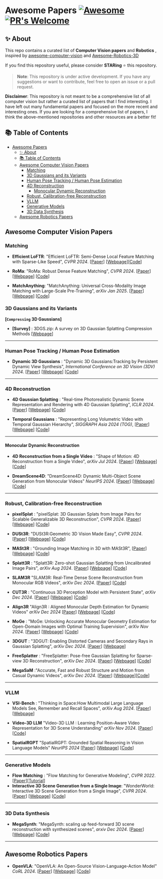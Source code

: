 # Awesome Papers [![Awesome](https://cdn.rawgit.com/sindresorhus/awesome/d7305f38d29fed78fa85652e3a63e154dd8e8829/media/badge.svg)](https://github.com/sindresorhus/awesome)  [![PR's Welcome](https://img.shields.io/badge/PRs-welcome-brightgreen.svg?style=flat)](http://makeapullrequest.com) 

## ✨ About

This repo contains a curated list of **Computer Vision papers** and **Robotics** , inspired by [awesome-computer-vision](https://github.com/jbhuang0604/awesome-computer-vision) and [Awesome-Robotics-3D
](https://github.com/zubair-irshad/Awesome-Robotics-3D)

If you find this repository useful, please consider **STARing** ⭐ this repository.

> **Note**: This repository is under active development. If you have any suggestions or want to contribute, feel free to open an issue or a pull request.

**Disclaimer**: This repository is not meant to be a comprehensive list of all computer vision but rather a curated list of papers that I find interesting. I have left out many fundamental papers and focused on the more recent and interesting ones. If you are looking for a comprehensive list of papers, I think the above-mentioned repositories and other resources are a better fit!

## 📚 Table of Contents
- [Awesome Papers   ](#awesome-papers---)
  - [✨ About](#-about)
  - [📚 Table of Contents](#-table-of-contents)
  - [Awesome Computer Vision Papers](#awesome-computer-vision-papers)
    - [Matching](#matching)
    - [3D Gaussians and its Variants](#3d-gaussians-and-its-variants)
    - [Human Pose Tracking / Human Pose Estimation](#human-pose-tracking--human-pose-estimation)
    - [4D Reconstruction](#4d-reconstruction)
      - [Monocular Dynamic Reconstruction](#monocular-dynamic-reconstruction)
    - [Robust, Calibration-free Reconstruction](#robust-calibration-free-reconstruction)
    - [VLLM](#vllm)
    - [Generative Models](#generative-models)
    - [3D Data Synthesis](#3d-data-synthesis)
  - [Awesome Robotics Papers](#awesome-robotics-papers)

## Awesome Computer Vision Papers

### Matching

* **Efficient LoFTR**: "Efficient LoFTR: Semi-Dense Local Feature Matching with Sparse-Like Speed", *CVPR 2024*. [[Paper](https://zju3dv.github.io/efficientloftr/files/EfficientLoFTR.pdf)] [[Webpage](https://zju3dv.github.io/efficientloftr/)][[Code](https://github.com/zju3dv/efficientloftr)]

* **RoMa**: "RoMa: Robust Dense Feature Matching", *CVPR 2024*. [[Paper](https://arxiv.org/abs/2305.15404)] [[Webpage](https://parskatt.github.io/RoMa/)] [[Code](https://github.com/Parskatt/RoMa)]

* **MatchAnything**: "MatchAnything: Universal Cross-Modality Image Matching with Large-Scale Pre-Training", *arXiv Jan 2025*. [[Paper](https://arxiv.org/abs/2501.07556)] [[Webpage](https://zju3dv.github.io/MatchAnything/)] [[Code](https://github.com/zju3dv/MatchAnything)]

### 3D Gaussians and its Variants

**[`Compressing` 3D Gaussians]**

* **[Survey]** : 3DGS.zip: A survey on 3D Gaussian Splatting Compression Methods [[Webpage](https://w-m.github.io/3dgs-compression-survey/)]

------------------------------

### Human Pose Tracking / Human Pose Estimation

* **Dynamic 3D Gaussians** : "Dynamic 3D Gaussians:Tracking by Persistent Dynamic View Synthesis", *International Conference on 3D Vision (3DV) 2024*. [[Paper](https://arxiv.org/pdf/2308.09713)] [[Webpage](https://dynamic3dgaussians.github.io/)] [[Code](https://github.com/JonathonLuiten/Dynamic3DGaussians)]

------------------------------

### 4D Reconstruction

* **4D Gaussian Splatting** : "Real-time Photorealistic Dynamic Scene Representation and Rendering with 4D Gaussian Splatting", *ICLR 2024*. [[Paper](https://arxiv.org/pdf/2310.10642)] [[Webpage](https://fudan-zvg.github.io/4d-gaussian-splatting/)] [[Code](https://github.com/fudan-zvg/4d-gaussian-splatting)]


* **Temporal Gaussians** : "Representing Long Volumetric Video
with Temporal Gaussian Hierarchy", *SIGGRAPH Asia 2024 (TOG)*, [[Paper](https://arxiv.org/pdf/2412.09608)] [[Webpage](https://zju3dv.github.io/longvolcap/)] [[Code](https://github.com/zju3dv/EasyVolcap)]

------------------------------
#### Monocular Dynamic Reconstruction

* **4D Reconstruction from a Single Video** : "Shape of Motion:
4D Reconstruction from a Single Video", *arXiv Jul 2024*. [[Paper](https://arxiv.org/pdf/2405.02280)] [[Webpage](https://dreamscene4d.github.io/)] [[Code](https://github.com/dreamscene4d/dreamscene4d)]

* **DreamScene4D**: "DreamScene4D: Dynamic Multi-Object Scene Generation from Monocular Videos" *NeurIPS 2024*. [[Paper](https://arxiv.org/abs/2406.01584)] [[Webpage](https://www.anjiecheng.me/DreamScene4D)] [[Code](https://github.com/dreamscene4d/dreamscene4d)]

------------------------------


### Robust, Calibration-free Reconstruction

* **pixelSplat** : "pixelSplat: 3D Gaussian Splats from Image Pairs for Scalable Generalizable 3D Reconstruction", *CVPR 2024*. [[Paper](https://arxiv.org/pdf/2312.12337)] [[Webpage](https://davidcharatan.com/pixelsplat/)] [[Code](https://github.com/dcharatan/pixelsplat)]

* **DUSt3R**: "DUSt3R:Geometric 3D Vision Made Easy", *CVPR 2024*. [[Paper](https://arxiv.org/pdf/2312.14132)] [[Webpage](https://dust3r.europe.naverlabs.com/)] [[Code](https://github.com/naver/dust3r)]

* **MASt3R** : "Grounding Image Matching in 3D with MASt3R", [[Paper](https://arxiv.org/pdf/2406.09756)] [[Webpage](https://europe.naverlabs.com/blog/mast3r-matching-and-stereo-3d-reconstruction/)] [[Code](https://github.com/naver/mast3r)]

* **Splatt3R** : "Splatt3R: Zero-shot Gaussian Splatting from Uncalibrated Image Pairs", *arXiv Aug 2024*. [[Paper](https://arxiv.org/pdf/2408.13912)] [[Webpage](https://splatt3r.active.vision/)] [[Code](https://github.com/btsmart/splatt3r)]

* **SLAM3R** "SLAM3R: Real-Time Dense Scene Reconstruction from Monocular RGB Videos", *arXiv Dec 2024*. [[Paper](https://arxiv.org/abs/2412.09401)] [[Code](https://github.com/PKU-VCL-3DV/SLAM3R)]

* **CUT3R** : "Continuous 3D Perception Model with Persistent State", *arXiv Dec 2024*. [[Paper](https://arxiv.org/abs/2501.12387)] [[Webpage](https://cut3r.github.io/)] [[Code](https://github.com/CUT3R/CUT3R)]

* **Align3R** "Align3R : Aligned Monocular Depth Estimation for Dynamic Videos" *arXiv Dec 2024* [[Paper](https://arxiv.org/abs/2412.03079)] [[Webpage](https://igl-hkust.github.io/Align3R.github.io/)] [[Code](https://github.com/jiah-cloud/Align3R)]

* **MoGe** : "MoGe: Unlocking Accurate Monocular Geometry Estimation for Open-Domain Images with Optimal Training Supervision", *arXiv Nov 2024*. [[Paper](https://arxiv.org/pdf/2410.19115)] [[Webpage](https://wangrc.site/MoGePage/)] [[Code](https://github.com/microsoft/MoGe)]

* **3DGUT** : "3DGUT: Enabling Distorted Cameras and Secondary Rays in Gaussian Splatting", *arXiv Dec 2024*. [[Paper](https://arxiv.org/abs/2412.12507)] [[Webpage](https://research.nvidia.com/labs/toronto-ai/3DGUT/)]

* **FreeSplatter** : "FreeSplatter: Pose-free Gaussian Splatting for Sparse-view 3D Reconstruction", *arXiv Dec 2024*. [[Paper](https://arxiv.org/pdf/2412.09573)] [[Webpage](https://bluestyle97.github.io/projects/freesplatter/)] [[Code](https://github.com/TencentARC/FreeSplatter)]

* **MegaSaM** :"Accurate, Fast and Robust Structure and Motion from Casual Dynamic Videos", *arXiv Dec 2024*. [[Paper](https://arxiv.org/pdf/2412.04463)] [[Webpage](https://mega-sam.github.io/)][[Code](https://github.com/mega-sam/mega-sam)]


------------------------------


### VLLM

* **VSI-Bench** : "Thinking in Space:How Multimodal Large Language Models See, Remember and Recall Spaces", *arXiv Aug 2024*. [[Paper](https://arxiv.org/pdf/2412.14171)] [[Webpage](https://vision-x-nyu.github.io/thinking-in-space.github.io/)]

* **Video-3D LLM** "Video-3D LLM : Learning Position-Aware Video Representation for 3D Scene Understanding"  *arXiv Nov 2024*. [[Paper](https://arxiv.org/abs/2412.00493)] [[Code](https://github.com/LaVi-Lab/Video-3D-LLM)]

* **SpatialRGPT** "SpatialRGPT: Grounded Spatial Reasoning in Vision Language Models" *NeurIPS 2024* [[Paper](https://arxiv.org/abs/2406.01584)] [[Webpage](https://www.anjiecheng.me/SpatialRGPT)] [[Code](https://github.com/AnjieCheng/SpatialRGPT)]

------------------------------


### Generative Models

* **Flow Matching** : "Flow Matching for Generative Modeling", *CVPR 2022*. [[Paper](https://arxiv.org/abs/2210.02747)][[Tutorial](https://neurips.cc/virtual/2024/tutorial/99531)]
* **Interactive 3D Scene Generation from a Single Image**: "WonderWorld: Interactive 3D Scene Generation from a Single Image", *CVPR 2024*. [[Paper](https://arxiv.org/pdf/2406.09394)] [[Webpage](https://kovenyu.com/wonderworld/)] [[Code](https://github.com/KovenYu/WonderWorld)]


------------------------------

### 3D Data Synthesis

* **MegaSynth**: "MegaSynth: scaling up feed-forward 3D scene reconstruction with synthesized scenes", *arxiv Dec 2024*. [[Paper](https://arxiv.org/pdf/2412.14166)] [[Webpage](https://hwjiang1510.github.io/MegaSynth/)] [[Code](https://github.com/hwjiang1510/MegaSynth)]

------------------------------
## Awesome Robotics Papers

* **OpenVLA**: "OpenVLA: An Open-Source Vision-Language-Action Model" *CoRL 2024*. [[Paper](https://arxiv.org/abs/2406.09246)] [[Webpage](https://openvla.github.io/)] [[Code](https://github.com/openvla/openvla)]